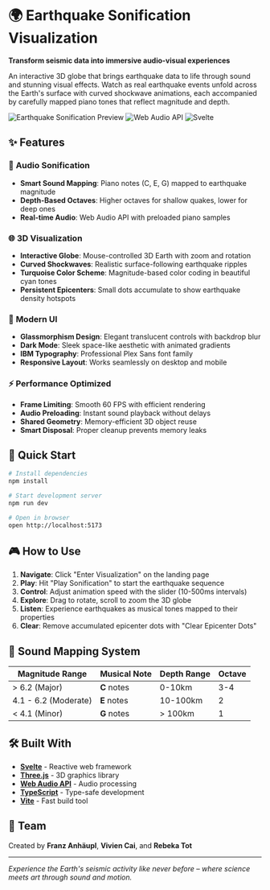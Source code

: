 # 🌍 Earthquake Sonification Visualization

**Transform seismic data into immersive audio-visual experiences**

An interactive 3D globe that brings earthquake data to life through sound and stunning visual effects. Watch as real earthquake events unfold across the Earth's surface with curved shockwave animations, each accompanied by carefully mapped piano tones that reflect magnitude and depth.

![Earthquake Sonification Preview](https://img.shields.io/badge/Three.js-Interactive_3D-blue) ![Web Audio API](https://img.shields.io/badge/Web_Audio_API-Sound_Mapping-green) ![Svelte](https://img.shields.io/badge/Svelte-Modern_UI-ff3e00)

## ✨ Features

### 🎵 **Audio Sonification**
- **Smart Sound Mapping**: Piano notes (C, E, G) mapped to earthquake magnitude
- **Depth-Based Octaves**: Higher octaves for shallow quakes, lower for deep ones
- **Real-time Audio**: Web Audio API with preloaded piano samples

### 🌐 **3D Visualization**
- **Interactive Globe**: Mouse-controlled 3D Earth with zoom and rotation
- **Curved Shockwaves**: Realistic surface-following earthquake ripples
- **Turquoise Color Scheme**: Magnitude-based color coding in beautiful cyan tones
- **Persistent Epicenters**: Small dots accumulate to show earthquake density hotspots

### 🎨 **Modern UI**
- **Glassmorphism Design**: Elegant translucent controls with backdrop blur
- **Dark Mode**: Sleek space-like aesthetic with animated gradients
- **IBM Typography**: Professional Plex Sans font family
- **Responsive Layout**: Works seamlessly on desktop and mobile

### ⚡ **Performance Optimized**
- **Frame Limiting**: Smooth 60 FPS with efficient rendering
- **Audio Preloading**: Instant sound playback without delays
- **Shared Geometry**: Memory-efficient 3D object reuse
- **Smart Disposal**: Proper cleanup prevents memory leaks

## 🚀 Quick Start

```bash
# Install dependencies
npm install

# Start development server
npm run dev

# Open in browser
open http://localhost:5173
```

## 🎮 How to Use

1. **Navigate**: Click "Enter Visualization" on the landing page
2. **Play**: Hit "Play Sonification" to start the earthquake sequence
3. **Control**: Adjust animation speed with the slider (10-500ms intervals)
4. **Explore**: Drag to rotate, scroll to zoom the 3D globe
5. **Listen**: Experience earthquakes as musical tones mapped to their properties
6. **Clear**: Remove accumulated epicenter dots with "Clear Epicenter Dots"

## 🎼 Sound Mapping System

| Magnitude Range | Musical Note | Depth Range | Octave |
|----------------|--------------|-------------|--------|
| > 6.2 (Major)  | **C** notes  | 0-10km     | 3-4    |
| 4.1 - 6.2 (Moderate) | **E** notes | 10-100km   | 2      |
| < 4.1 (Minor)  | **G** notes  | > 100km    | 1      |

## 🛠️ Built With

- **[Svelte](https://svelte.dev/)** - Reactive web framework
- **[Three.js](https://threejs.org/)** - 3D graphics library
- **[Web Audio API](https://developer.mozilla.org/en-US/docs/Web/API/Web_Audio_API)** - Audio processing
- **[TypeScript](https://www.typescriptlang.org/)** - Type-safe development
- **[Vite](https://vitejs.dev/)** - Fast build tool

## 👥 Team

Created by **Franz Anhäupl**, **Vivien Cai**, and **Rebeka Tot**

---

*Experience the Earth's seismic activity like never before – where science meets art through sound and motion.*
